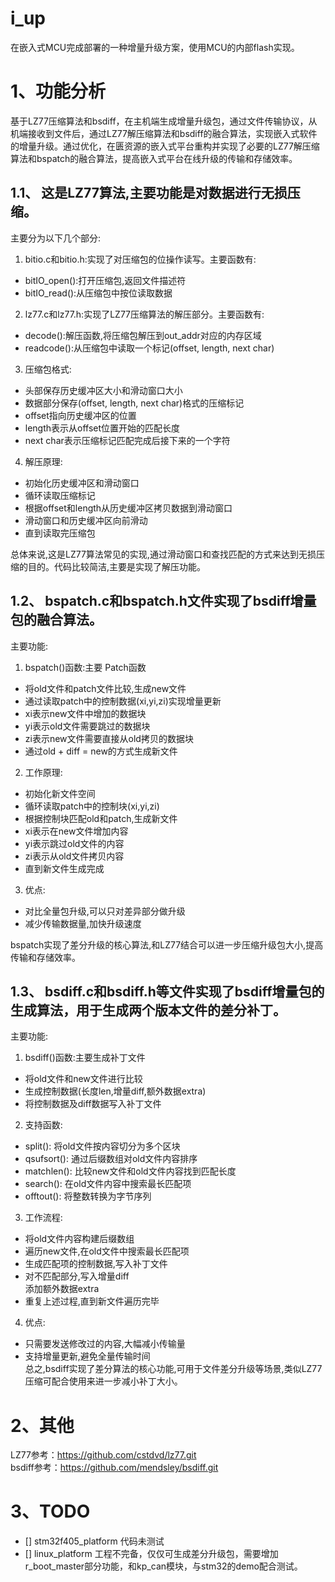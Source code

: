 # i_up
在嵌入式MCU完成部署的一种增量升级方案，使用MCU的内部flash实现。

# 1、功能分析
基于LZ77压缩算法和bsdiff，在主机端生成增量升级包，通过文件传输协议，从机端接收到文件后，通过LZ77解压缩算法和bsdiff的融合算法，实现嵌入式软件的增量升级。通过优化，在匮资源的嵌入式平台重构并实现了必要的LZ77解压缩算法和bspatch的融合算法，提高嵌入式平台在线升级的传输和存储效率。

## 1.1、 这是LZ77算法,主要功能是对数据进行无损压缩。

主要分为以下几个部分:

1. bitio.c和bitio.h:实现了对压缩包的位操作读写。主要函数有:

  - bitIO_open():打开压缩包,返回文件描述符
  - bitIO_read():从压缩包中按位读取数据

2. lz77.c和lz77.h:实现了LZ77压缩算法的解压部分。主要函数有:

  - decode():解压函数,将压缩包解压到out_addr对应的内存区域
  - readcode():从压缩包中读取一个标记(offset, length, next char)

3. 压缩包格式:

  - 头部保存历史缓冲区大小和滑动窗口大小
  - 数据部分保存(offset, length, next char)格式的压缩标记
  - offset指向历史缓冲区的位置 
  - length表示从offset位置开始的匹配长度
  - next char表示压缩标记匹配完成后接下来的一个字符

4. 解压原理:

  - 初始化历史缓冲区和滑动窗口
  - 循环读取压缩标记
  - 根据offset和length从历史缓冲区拷贝数据到滑动窗口
  - 滑动窗口和历史缓冲区向前滑动
  - 直到读取完压缩包

总体来说,这是LZ77算法常见的实现,通过滑动窗口和查找匹配的方式来达到无损压缩的目的。代码比较简洁,主要是实现了解压功能。

## 1.2、 bspatch.c和bspatch.h文件实现了bsdiff增量包的融合算法。

主要功能:

1. bspatch()函数:主要 Patch函数

  - 将old文件和patch文件比较,生成new文件
  - 通过读取patch中的控制数据(xi,yi,zi)实现增量更新
  - xi表示new文件中增加的数据块  
  - yi表示old文件需要跳过的数据块
  - zi表示new文件需要直接从old拷贝的数据块
  - 通过old + diff = new的方式生成新文件

2. 工作原理:

  - 初始化新文件空间
  - 循环读取patch中的控制块(xi,yi,zi)
  - 根据控制块匹配old和patch,生成新文件
  - xi表示在new文件增加内容
  - yi表示跳过old文件的内容
  - zi表示从old文件拷贝内容
  - 直到新文件生成完成

3. 优点:

  - 对比全量包升级,可以只对差异部分做升级
  - 减少传输数据量,加快升级速度

bspatch实现了差分升级的核心算法,和LZ77结合可以进一步压缩升级包大小,提高传输和存储效率。

## 1.3、 bsdiff.c和bsdiff.h等文件实现了bsdiff增量包的生成算法，用于生成两个版本文件的差分补丁。
主要功能:

1. bsdiff()函数:主要生成补丁文件  
 - 将old文件和new文件进行比较  
 - 生成控制数据(长度len,增量diff,额外数据extra)
 - 将控制数据及diff数据写入补丁文件
2. 支持函数:
 - split(): 将old文件按内容切分为多个区块
 - qsufsort(): 通过后缀数组对old文件内容排序
 - matchlen(): 比较new文件和old文件内容找到匹配长度
 - search(): 在old文件内容中搜索最长匹配项
 - offtout(): 将整数转换为字节序列
3. 工作流程:
 - 将old文件内容构建后缀数组  
 - 遍历new文件,在old文件中搜索最长匹配项  
 - 生成匹配项的控制数据,写入补丁文件  
 - 对不匹配部分,写入增量diff  
添加额外数据extra  
 - 重复上述过程,直到新文件遍历完毕  
4. 优点:
 - 只需要发送修改过的内容,大幅减小传输量  
 - 支持增量更新,避免全量传输时间  
总之,bsdiff实现了差分算法的核心功能,可用于文件差分升级等场景,类似LZ77压缩可配合使用来进一步减小补丁大小。  

# 2、其他
LZ77参考：https://github.com/cstdvd/lz77.git  
bsdiff参考：https://github.com/mendsley/bsdiff.git

# 3、TODO
 - [] stm32f405_platform 代码未测试
 - [] linux_platform 工程不完备，仅仅可生成差分升级包，需要增加r_boot_master部分功能，和kp_can模块，与stm32的demo配合测试。
